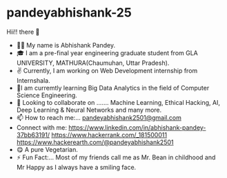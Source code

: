 # pandeyabhishank-25

Hii!! there 👋
* 💁‍♂️ My name is Abhishank Pandey.
* 🎓 I am a pre-final year engineering graduate student from GLA UNIVERSITY, MATHURA(Chaumuhan, Uttar Pradesh).
* ✌ Currently, I am working on Web Development internship from Internshala.
* 🌱I am curremtly learning Big Data Analytics in the field of Computer Science Engineering.
* 👯 Looking to collaborate on ....... Machine Learning, Ethical Hacking, AI, Deep Learning & Neural Networks and many more.
*  :mailbox: How to reach me:... pandeyabhishank2501@gmail.com
*  Connect with me:
 https://www.linkedin.com/in/abhishank-pandey-37bb63191/      https://www.hackerrank.com/_181500011    https://www.hackerearth.com/@pandeyabhishank2501
 * 😋 A pure Vegetarian.
 * ⚡ Fun Fact:... Most of my friends call me as Mr. Bean in childhood and Mr Happy as I always have a smiling face.
